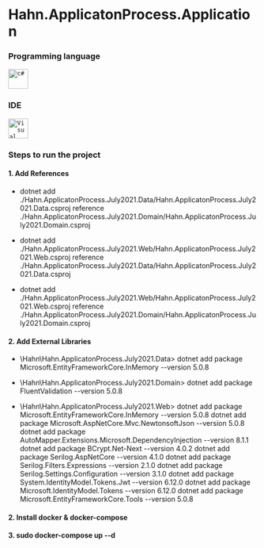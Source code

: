# Hahn.ApplicatonProcess.Application

### Programming language
<code><img height="40" src="https://www.fixedbuffer.com/wp-content/uploads/2019/06/reflexion.png" title="c#"></code>



### IDE
<code><img height="40" src="https://alternativas-a.com/wp-content/uploads/alternativas-a-Visual-Studio-Code-150x150.jpg" title="Visual Code"></code>

### Steps to run the project

#### 1. Add References

- dotnet add ./Hahn.ApplicatonProcess.July2021.Data/Hahn.ApplicatonProcess.July2021.Data.csproj reference ./Hahn.ApplicatonProcess.July2021.Domain/Hahn.ApplicatonProcess.July2021.Domain.csproj

- dotnet add ./Hahn.ApplicatonProcess.July2021.Web/Hahn.ApplicatonProcess.July2021.Web.csproj reference ./Hahn.ApplicatonProcess.July2021.Data/Hahn.ApplicatonProcess.July2021.Data.csproj

- dotnet add ./Hahn.ApplicatonProcess.July2021.Web/Hahn.ApplicatonProcess.July2021.Web.csproj reference ./Hahn.ApplicatonProcess.July2021.Domain/Hahn.ApplicatonProcess.July2021.Domain.csproj

#### 2. Add External Libraries

- \Hahn\Hahn.ApplicatonProcess.July2021.Data>
    dotnet add package Microsoft.EntityFrameworkCore.InMemory  --version 5.0.8

- \Hahn\Hahn.ApplicatonProcess.July2021.Domain>
    dotnet add package FluentValidation --version 5.0.8

- \Hahn\Hahn.ApplicatonProcess.July2021.Web>
    dotnet add package Microsoft.EntityFrameworkCore.InMemory  --version 5.0.8
    dotnet add package Microsoft.AspNetCore.Mvc.NewtonsoftJson --version 5.0.8
    dotnet add package AutoMapper.Extensions.Microsoft.DependencyInjection --version 8.1.1
    dotnet add package BCrypt.Net-Next --version 4.0.2
    dotnet add package Serilog.AspNetCore --version 4.1.0
    dotnet add package Serilog.Filters.Expressions --version 2.1.0
    dotnet add package Serilog.Settings.Configuration --version 3.1.0
    dotnet add package System.IdentityModel.Tokens.Jwt --version 6.12.0
    dotnet add package Microsoft.IdentityModel.Tokens --version 6.12.0
    dotnet add package Microsoft.EntityFrameworkCore.Tools --version 5.0.8
    
#### 2. Install docker & docker-compose

#### 3. sudo docker-compose up --d




